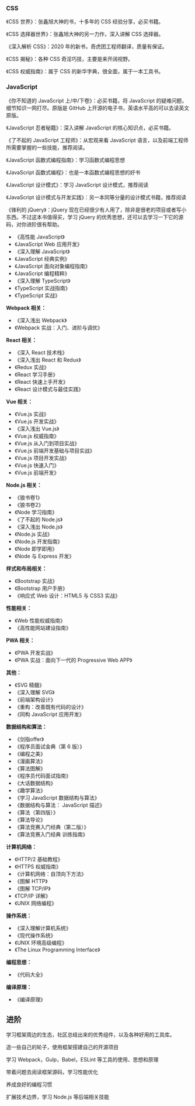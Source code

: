

### CSS

《CSS 世界》：张鑫旭大神的书，十多年的 CSS 经验分享，必买书籍。

《CSS 选择器世界》：张鑫旭大神的另一力作，深入讲解 CSS 选择器。

《深入解析 CSS》：2020 年的新书，奇虎团工程师翻译，质量有保证。

《CSS 揭秘》：各种 CSS 奇淫巧技，主要是来开阔视野。

《CSS 权威指南》：属于 CSS 的新华字典，很全面，属于一本工具书。



### JavaScript

《你不知道的 JavaScript 上/中/下卷》：必买书籍，将 JavaScript 的疑难问题，细节知识一网打尽。原版是 GitHub 上开源的电子书，英语水平高的可以去读英文原版。

《JavaScript 忍者秘籍》：深入讲解 JavaScript 的核心知识点，必买书籍。

《了不起的 JavaScript 工程师》：从宏观来看 JavaScript 语言，以及前端工程师所需要掌握的一些技能，推荐阅读。

《JavaScript 函数式编程指南》：学习函数式编程思想

《JavaScript 函数式编程》：也是一本函数式编程思想的好书

《JavaScript 设计模式》：学习 JavaScript 设计模式，推荐阅读

《JavaScript 设计模式与开发实践》：另一本同等分量的设计模式书籍，推荐阅读

《锋利的 jQuery》：jQuery 现在已经很少有人用了，除非是很老的项目或者写小东西。不过这本书值得买，学习 jQuery 的优秀思想，还可以去学习一下它的源码，对你进阶很有帮助。

- 《高性能 JavaScript》
- 《JavaScript Web 应用开发》
- 《深入理解 JavaScript》
- 《JavaScript 经典实例》
- 《JavaScript 面向对象编程指南》
- 《JavaScript 编程精粹》
- 《深入理解 TypeScript》
- 《TypeScript 实战指南》
- 《TypeScript 实战》

**Webpack 相关：**

- 《深入浅出 Webpack》
- 《Webpack 实战：入门、进阶与调优》

**React 相关：**

- 《深入 React 技术栈》
- 《深入浅出 React 和 Redux》
- 《Redux 实战》
- 《React 学习手册》
- 《React 快速上手开发》
- 《React 设计模式与最佳实践》

**Vue 相关：**

- 《Vue.js 实战》
- 《Vue.js 开发实战》
- 《深入浅出 Vue.js》
- 《Vue.js 权威指南》
- 《Vue.js 从入门到项目实战》
- 《Vue.js 前端开发基础与项目实战》
- 《Vue.js 项目开发实战》
- 《Vue.js 快速入门》
- 《Vue.js 前端开发》

**Node.js 相关：**

- 《狼书卷1》
- 《狼书卷2》
- 《Node 学习指南》
- 《了不起的 Node.js》
- 《深入浅出 Node.js》
- 《Node.js 实战》
- 《Node.js 开发指南》
- 《Node 即学即用》
- 《Node 与 Express 开发》

**样式和布局相关：**

- 《Bootstrap 实战》
- 《Bootstrap 用户手册》
- 《响应式 Web 设计：HTML5 与 CSS3 实战》

**性能相关：**

- 《Web 性能权威指南》
- 《高性能网站建设指南》

**PWA 相关：**

- 《PWA 开发实战》
- 《PWA 实战：面向下一代的 Progressive Web APP》

**其他：**

- 《SVG 精髓》
- 《深入理解 SVG》
- 《前端架构设计》
- 《重构：改善既有代码的设计》
- 《同构 JavaScript 应用开发》

**数据结构和算法：**

- 《剑指offer》
- 《程序员面试金典（第 6 版）》
- 《编程之美》
- 《漫画算法》
- 《算法图解》
- 《程序员代码面试指南》
- 《大话数据结构》
- 《趣学算法》
- 《学习 JavaScript 数据结构与算法》
- 《数据结构与算法： JavaScript 描述》
- 《算法（第四版）》
- 《算法导论》
- 《算法竞赛入门经典（第二版）》
- 《算法竞赛入门经典 训练指南》

**计算机网络：**

- 《HTTP/2 基础教程》
- 《HTTPS 权威指南》
- 《计算机网络：自顶向下方法》
- 《图解 HTTP》
- 《图解 TCP/IP》
- 《TCP/IP 详解》
- 《UNIX 网络编程》

**操作系统：**

- 《深入理解计算机系统》
- 《现代操作系统》
- 《UNIX 环境高级编程》
- 《The Linux Programming Interface》

**编程思想：**

- 《代码大全》

**编译原理：**

- 《编译原理》

## 进阶

学习框架周边的生态，社区总结出来的优秀组件，以及各种好用的工具库。

造一些自己的轮子，使用框架搭建自己的开源项目

学习 Webpack，Gulp，Babel，ESLint 等工具的使用、思想和原理

带着问题去阅读框架源码，学习性能优化

养成良好的编程习惯

扩展技术边界，学习 Node.js 等后端相关技能

